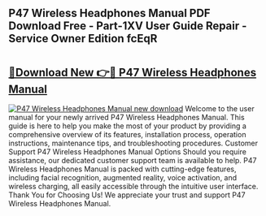 ## P47 Wireless Headphones Manual PDF Download Free - Part-1XV User Guide Repair - Service Owner Edition fcEqR

# <h2><a href="http://bc99107.oget.top/?id=P47+Wireless+Headphones+Manual">🔗Download New 👉🔴 P47 Wireless Headphones Manual</a></h2>

[![P47 Wireless Headphones Manual new download](https://i.imgur.com/5g1atiW.png)](http://bc99107.oget.top/?id=P47+Wireless+Headphones+Manual)
Welcome to the user manual for your newly arrived P47 Wireless Headphones Manual. This guide is here to help you make the most of your product by providing a comprehensive overview of its features, installation process, operation instructions, maintenance tips, and troubleshooting procedures. Customer Support P47 Wireless Headphones Manual Options Should you require assistance, our dedicated customer support team is available to help. P47 Wireless Headphones Manual is packed with cutting-edge features, including facial recognition, augmented reality, voice activation, and wireless charging, all easily accessible through the intuitive user interface. Thank You for Choosing Us! We appreciate your trust and support P47 Wireless Headphones Manual.
